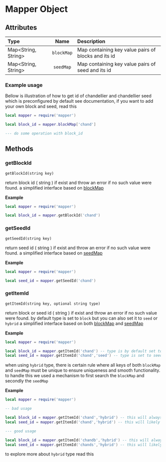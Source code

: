 # Mapper Object
## Attributes
| Type | Name | Description|
|:-----|:----:|:-----------|
| Map<String, String> | `blockMap` | Map containing key value pairs of blocks and its id |
| Map<String, String> | `seedMap` | Map containing key value pairs of seed and its id |

### Example usage
Bellow is illustration of how to get id of chandellier and chandellier seed which is preconfigured by default see documentation, if you want to add your own block and seed, read this
```lua
local mapper = require('mapper')

local block_id = mapper.blockMap['chand']

--- do some operation with block_id
```

## Methods
### getBlockId
`getBlockId(string key)`

return block id ( string ) if exist and throw an error if no such value were found.
a simplified interface based on [blockMap](#attributes)

**Example**
```lua
local mapper = require('mapper')

local block_id = mapper.getBlockId('chand')
```

### getSeedId
`getSeedId(string key)`

return seed id ( string ) if exist and throw an error if no such value were found.
a simplified interface based on [seedMap](#attributes)

**Example**
```lua
local mapper = require('mapper')

local seed_id = mapper.getSeedId('chand')
```

### getItemId
`getItemId(string key, optional string type)`

return block or seed id ( string ) if exist and throw an error if no such value were found.
by default type is set to `block` but you can also set it to `seed` or `hybrid` 
a simplified interface based on both [blockMap](#attributes) and [seedMap](#attributes)

**Example**
```lua
local mapper = require('mapper')

local block_id = mapper.getItemId('chand') -- type is by default set to block. so it will return block id for corresponding input
local seed_id = mapper.getItemId('chand','seed') -- type is set to seed. so it will return seed id for corresponding input
```
when using `hybrid` type, there is certain rule where all keys of both `blockMap` and `seedMap` must be unique to ensure uniqueness and smooth functionality.
to handle this we used a mechanism to first search the `blockMap` and secondly the `seedMap`

**Example**
```lua
local mapper = require('mapper')

-- bad usage

local block_id = mapper.getItemId('chand','hybrid') -- this will always return block id
local seed_id = mapper.getItemId('chand','hybrid') -- this will likely return block id instead of seed id which may cause problem

--- good usage

local block_id = mapper.getItemId('chandb','hybrid') -- this will always return block id
local seed_id = mapper.getItemId('chands','hybrid') -- this will likely return seed id
```
to explore more about `hybrid` type read this
